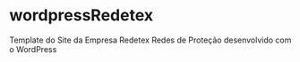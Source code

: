 # wordpressRedetex
Template do Site da Empresa Redetex Redes de Proteção desenvolvido com o WordPress
